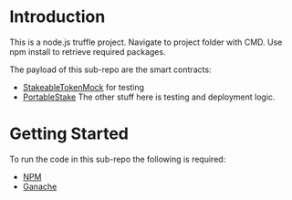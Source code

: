 # Introduction 
This is a node.js truffle project. Navigate to project folder with CMD.
Use npm install to retrieve required packages.


The payload of this sub-repo are the smart contracts:
- [StakeableTokenMock](/contracts/Stakeable/StakeableToken.sol#L1461) for testing
- [PortableStake](/contracts/Stakeable/PortableStake.sol#L32)
The other stuff here is testing and deployment logic.

# Getting Started
To run the code in this sub-repo the following is required:
- [NPM](https://www.npmjs.com/)
- [Ganache](https://trufflesuite.com/ganache/)